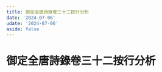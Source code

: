```yaml
---
title: 御定全唐詩錄卷三十二按行分析
date: '2024-07-06'
udate: '2024-07-06'
aside: false
---
```

# 御定全唐詩錄卷三十二按行分析

<LinePage :list="lines" :chapternum="32" />

<script setup>
const chapter = '卷三十二';
import lines from '/data/qtsl/卷三十二/lines.json'
</script>
